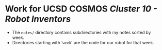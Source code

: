 # Work for UCSD COSMOS <i>Cluster 10 - Robot Inventors</i>

- The `notes/` directory contains subdirectories with my notes sorted by week.
- Directories starting with '`week`' are the code for our robot for that week.
